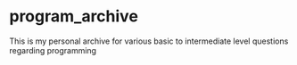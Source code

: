 # program_archive
This is my personal archive for various basic to intermediate level questions regarding programming
